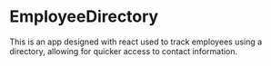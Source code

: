 # EmployeeDirectory
This is an app designed with react used to track employees using a directory, allowing for quicker access to contact information.
